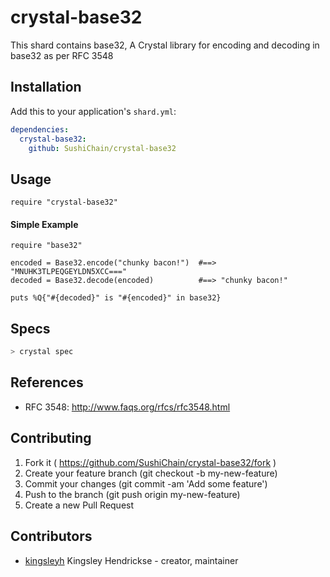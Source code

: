 # crystal-base32

This shard contains base32, A Crystal library for encoding and decoding in base32 as per RFC 3548

## Installation

Add this to your application's `shard.yml`:

```yaml
dependencies:
  crystal-base32:
    github: SushiChain/crystal-base32
```

## Usage

```crystal
require "crystal-base32"
```

#### Simple Example

```crystal
require "base32"

encoded = Base32.encode("chunky bacon!")  #==> "MNUHK3TLPEQGEYLDN5XCC==="
decoded = Base32.decode(encoded)          #==> "chunky bacon!"

puts %Q{"#{decoded}" is "#{encoded}" in base32}
```

## Specs

```bash
> crystal spec
```

## References

* RFC 3548: http://www.faqs.org/rfcs/rfc3548.html

## Contributing

1. Fork it ( https://github.com/SushiChain/crystal-base32/fork )
2. Create your feature branch (git checkout -b my-new-feature)
3. Commit your changes (git commit -am 'Add some feature')
4. Push to the branch (git push origin my-new-feature)
5. Create a new Pull Request

## Contributors

- [kingsleyh](https://github.com/kingsleyh) Kingsley Hendrickse - creator, maintainer
